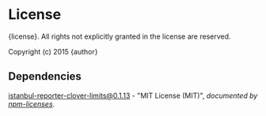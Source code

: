 # License

{license}. All rights not explicitly granted in the license are reserved.

Copyright (c) 2015 {author}

## Dependencies
[istanbul-reporter-clover-limits@0.1.13](&quot;https://github.com/Cellarise/istanbul-reporter-clover-limits&quot;) - &quot;MIT License (MIT)&quot;, 
*documented by [npm-licenses](http://github.com/AceMetrix/npm-license.git)*.
